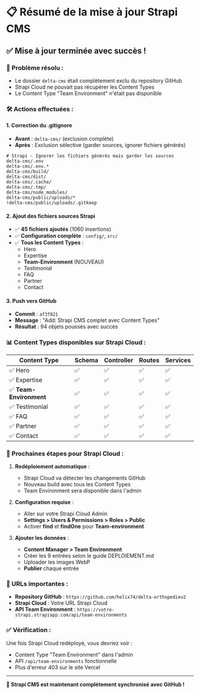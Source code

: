 # 📋 Résumé de la mise à jour Strapi CMS

## ✅ Mise à jour terminée avec succès !

### **🔄 Problème résolu :**
- Le dossier `delta-cms` était complètement exclu du repository GitHub
- Strapi Cloud ne pouvait pas récupérer les Content Types
- Le Content Type "Team Environment" n'était pas disponible

### **🛠️ Actions effectuées :**

#### **1. Correction du .gitignore**
- **Avant** : `delta-cms/` (exclusion complète)
- **Après** : Exclusion sélective (garder sources, ignorer fichiers générés)
```gitignore
# Strapi - Ignorer les fichiers générés mais garder les sources
delta-cms/.env
delta-cms/.env.*
delta-cms/build/
delta-cms/dist/
delta-cms/.cache/
delta-cms/.tmp/
delta-cms/node_modules/
delta-cms/public/uploads/*
!delta-cms/public/uploads/.gitkeep
```

#### **2. Ajout des fichiers sources Strapi**
- ✅ **45 fichiers ajoutés** (1060 insertions)
- ✅ **Configuration complète** : `config/`, `src/`
- ✅ **Tous les Content Types** :
  - Hero
  - Expertise  
  - **Team-Environment** (NOUVEAU)
  - Testimonial
  - FAQ
  - Partner
  - Contact

#### **3. Push vers GitHub**
- **Commit** : `af3f821`
- **Message** : "Add: Strapi CMS complet avec Content Types"
- **Résultat** : 94 objets poussés avec succès

### **📊 Content Types disponibles sur Strapi Cloud :**

| Content Type | Schema | Controller | Routes | Services |
|--------------|--------|------------|--------|----------|
| ✅ Hero | ✅ | ✅ | ✅ | ✅ |
| ✅ Expertise | ✅ | ✅ | ✅ | ✅ |
| ✅ **Team-Environment** | ✅ | ✅ | ✅ | ✅ |
| ✅ Testimonial | ✅ | ✅ | ✅ | ✅ |
| ✅ FAQ | ✅ | ✅ | ✅ | ✅ |
| ✅ Partner | ✅ | ✅ | ✅ | ✅ |
| ✅ Contact | ✅ | ✅ | ✅ | ✅ |

### **🎯 Prochaines étapes pour Strapi Cloud :**

1. **Redéploiement automatique** :
   - Strapi Cloud va détecter les changements GitHub
   - Nouveau build avec tous les Content Types
   - Team Environment sera disponible dans l'admin

2. **Configuration requise** :
   - Aller sur votre Strapi Cloud Admin
   - **Settings > Users & Permissions > Roles > Public**
   - Activer **find** et **findOne** pour **Team-environment**

3. **Ajouter les données** :
   - **Content Manager > Team Environment**
   - Créer les 9 entrées selon le guide DEPLOIEMENT.md
   - Uploader les images WebP
   - **Publier** chaque entrée

### **🔗 URLs importantes :**
- **Repository GitHub** : `https://github.com/helix74/delta-orthopediev2`
- **Strapi Cloud** : Votre URL Strapi Cloud
- **API Team Environment** : `https://votre-strapi.strapiapp.com/api/team-environments`

### **✅ Vérification :**
Une fois Strapi Cloud redéployé, vous devriez voir :
- Content Type "Team Environment" dans l'admin
- API `/api/team-environments` fonctionnelle
- Plus d'erreur 403 sur le site Vercel

---

**🎉 Strapi CMS est maintenant complètement synchronisé avec GitHub !**
